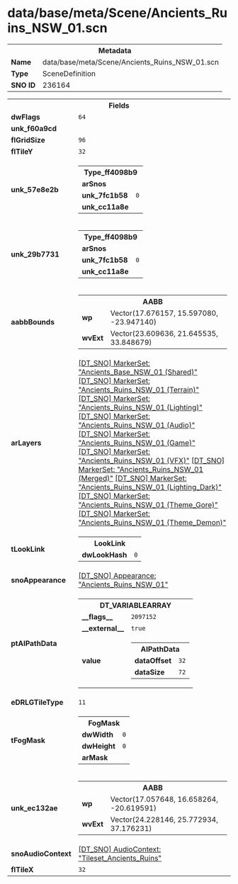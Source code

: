 <h1>data/base/meta/Scene/Ancients_Ruins_NSW_01.scn</h1><table><tr><th colspan="100%">Metadata</th></tr><tr><td><b>Name</b></td><td>data/base/meta/Scene/Ancients_Ruins_NSW_01.scn</td></tr><tr><td><b>Type</b></td><td>SceneDefinition</td></tr><tr><td><b>SNO ID</b></td><td>236164</td></tr></table>

<table><tr><th colspan="100%">Fields</th></tr><tr><td><b>dwFlags</b></td><td><code>64</code></td></tr><tr><td><b>unk_f60a9cd</b></td><td></td></tr><tr><td><b>flGridSize</b></td><td><code>96</code></td></tr><tr><td><b>flTileY</b></td><td><code>32</code></td></tr><tr><td><b>unk_57e8e2b</b></td><td><table><tr><th colspan="100%">Type_ff4098b9</th></tr><tr><td><b>arSnos</b></td><td></td></tr><tr><td><b>unk_7fc1b58</b></td><td><code>0</code></td></tr><tr><td><b>unk_cc11a8e</b></td><td></td></tr></table>

</td></tr><tr><td><b>unk_29b7731</b></td><td><table><tr><th colspan="100%">Type_ff4098b9</th></tr><tr><td><b>arSnos</b></td><td></td></tr><tr><td><b>unk_7fc1b58</b></td><td><code>0</code></td></tr><tr><td><b>unk_cc11a8e</b></td><td></td></tr></table>

</td></tr><tr><td><b>aabbBounds</b></td><td><table><tr><th colspan="100%">AABB</th></tr><tr><td><b>wp</b></td><td>Vector(17.676157, 15.597080, -23.947140)</td></tr><tr><td><b>wvExt</b></td><td>Vector(23.609636, 21.645535, 33.848679)</td></tr></table>

</td></tr><tr><td><b>arLayers</b></td><td><a href="..\MarkerSet\Ancients_Base_NSW_01 (Shared).mrk.md">[DT_SNO] MarkerSet: "Ancients_Base_NSW_01 (Shared)"</a>
<a href="..\MarkerSet\Ancients_Ruins_NSW_01 (Terrain).mrk.md">[DT_SNO] MarkerSet: "Ancients_Ruins_NSW_01 (Terrain)"</a>
<a href="..\MarkerSet\Ancients_Ruins_NSW_01 (Lighting).mrk.md">[DT_SNO] MarkerSet: "Ancients_Ruins_NSW_01 (Lighting)"</a>
<a href="..\MarkerSet\Ancients_Ruins_NSW_01 (Audio).mrk.md">[DT_SNO] MarkerSet: "Ancients_Ruins_NSW_01 (Audio)"</a>
<a href="..\MarkerSet\Ancients_Ruins_NSW_01 (Game).mrk.md">[DT_SNO] MarkerSet: "Ancients_Ruins_NSW_01 (Game)"</a>
<a href="..\MarkerSet\Ancients_Ruins_NSW_01 (VFX).mrk.md">[DT_SNO] MarkerSet: "Ancients_Ruins_NSW_01 (VFX)"</a>
<a href="..\MarkerSet\Ancients_Ruins_NSW_01 (Merged).mrk.md">[DT_SNO] MarkerSet: "Ancients_Ruins_NSW_01 (Merged)"</a>
<a href="..\MarkerSet\Ancients_Ruins_NSW_01 (Lighting_Dark).mrk.md">[DT_SNO] MarkerSet: "Ancients_Ruins_NSW_01 (Lighting_Dark)"</a>
<a href="..\MarkerSet\Ancients_Ruins_NSW_01 (Theme_Gore).mrk.md">[DT_SNO] MarkerSet: "Ancients_Ruins_NSW_01 (Theme_Gore)"</a>
<a href="..\MarkerSet\Ancients_Ruins_NSW_01 (Theme_Demon).mrk.md">[DT_SNO] MarkerSet: "Ancients_Ruins_NSW_01 (Theme_Demon)"</a>
</td></tr><tr><td><b>tLookLink</b></td><td><table><tr><th colspan="100%">LookLink</th></tr><tr><td><b>dwLookHash</b></td><td><code>0</code></td></tr></table>

</td></tr><tr><td><b>snoAppearance</b></td><td><a href="..\Appearance\Ancients_Ruins_NSW_01.app.md">[DT_SNO] Appearance: "Ancients_Ruins_NSW_01"</a></td></tr><tr><td><b>ptAIPathData</b></td><td><table><tr><th colspan="100%">DT_VARIABLEARRAY</th></tr><tr><td><b>__flags__</b></td><td><code>2097152</code></td></tr><tr><td><b>__external__</b></td><td><code>true</code></td></tr><tr><td><b>value</b></td><td><table><tr><th colspan="100%">AIPathData</th></tr><tr><td><b>dataOffset</b></td><td><code>32</code></td></tr><tr><td><b>dataSize</b></td><td><code>72</code></td></tr></table>

</td></tr></table>

</td></tr><tr><td><b>eDRLGTileType</b></td><td><code>11</code></td></tr><tr><td><b>tFogMask</b></td><td><table><tr><th colspan="100%">FogMask</th></tr><tr><td><b>dwWidth</b></td><td><code>0</code></td></tr><tr><td><b>dwHeight</b></td><td><code>0</code></td></tr><tr><td><b>arMask</b></td><td></td></tr></table>

</td></tr><tr><td><b>unk_ec132ae</b></td><td><table><tr><th colspan="100%">AABB</th></tr><tr><td><b>wp</b></td><td>Vector(17.057648, 16.658264, -20.619591)</td></tr><tr><td><b>wvExt</b></td><td>Vector(24.228146, 25.772934, 37.176231)</td></tr></table>

</td></tr><tr><td><b>snoAudioContext</b></td><td><a href="..\AudioContext\Tileset_Ancients_Ruins.auc.md">[DT_SNO] AudioContext: "Tileset_Ancients_Ruins"</a></td></tr><tr><td><b>flTileX</b></td><td><code>32</code></td></tr></table>

